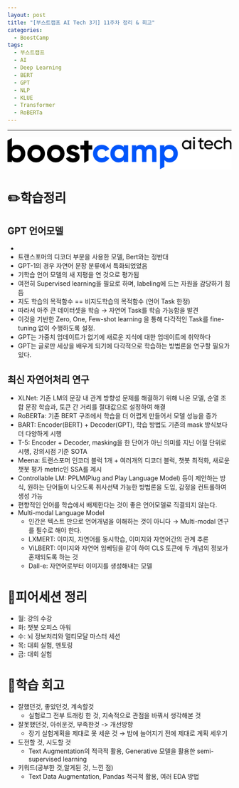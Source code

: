 ```yaml
---
layout: post
title: "[부스트캠프 AI Tech 3기] 11주차 정리 & 회고"
categories:
  - BoostCamp
tags:
  - 부스트캠프
  - AI
  - Deep Learning
  - BERT
  - GPT
  - NLP
  - KLUE
  - Transformer
  - RoBERTa
---
```


---
![Untitled](/assets/img/AITech로고.png)

# ✏️학습정리

## GPT 언어모델

- 
- 트랜스포머의 디코더 부분을 사용한 모델, Bert와는 정반대
- GPT-1의 경우 자연어 문장 분류에서 특화되었었음
- 기학습 언어 모델의 새 지평을 연 것으로 평가됨
- 여전히 Supervised learning을 필요로 하며, labeling에 드는 자원을 감당하기 힘듬
- 지도 학습의 목적함수 == 비지도학습의 목적함수 (언어 Task 한정)
- 따라서 아주 큰 데이터셋을 학습 → 자연어 Task를 학습 가능함을 발견
- 이것을 기반한 Zero, One, Few-shot learning 을 통해 다각적인 Task를 fine-tuning 없이 수행하도록 설정.
- GPT는 가중치 업데이트가 없기에 새로운 지식에 대한 업데이트에 취약하다
- GPT는 글로만 세상을 배우게 되기에 다각적으로 학습하는 방법론을 연구할 필요가 있다.

## 최신 자연어처리 연구

- XLNet: 기존 LM의 문장 내 관계 방향성 문제를 해결하기 위해 나온 모델, 순열 조합 문장 학습과, 토큰 간 거리를 절대값으로 설정하여 해결
- RoBERTa: 기존 BERT 구조에서 학습을 더 어렵게 만들어서 모델 성능을 증가
- BART: Encoder(BERT) + Decoder(GPT), 학습 방법도 기존의 mask 방식보다 더 다양하게 시행
- T-5: Encoder + Decoder, masking을 한 단어가 아닌 의미를 지닌 어절 단위로 시행, 강의시점 기준 SOTA
- Meena: 트랜스포머 인코더 블럭 1개 + 여러개의 디코더 블럭, 챗봇 최적화, 새로운 챗봇 평가 metric인 SSA를 제시
- Controllable LM: PPLM(Plug and Play Language Model) 등이 제안하는 방식, 원하는 단어들이 나오도록 취사선택 가능한 방법론을 도입, 감정을 컨트롤하여 생성 가능
- 편향적인 언어를 학습에서 배제한다는 것이 좋은 언어모델로 직결되지 않는다.
- Multi-modal Language Model
    - 인간은 텍스트 만으로 언어개념을 이해하는 것이 아니다 → Multi-modal 연구를 필수로 해야 한다.
    - LXMERT: 이미지, 자연어를 동시학습, 이미지와 자연어간의 관계 추론
    - ViLBERT: 이미지와 자연어 임베딩을 같이 하여 CLS 토큰에 두 개념의 정보가 혼재되도록 하는 것
    - Dall-e: 자연어로부터 이미지를 생성해내는 모델

# 📄피어세션 정리

- 월: 강의 수강
- 화: 챗봇 오피스 아워
- 수: 뇌 정보처리와 멀티모달 마스터 세션
- 목: 대회 실험, 멘토링
- 금: 대회 실험

# 🤔학습 회고

- 잘했던것, 좋았던것, 계속할것
    - 실험로그 전부 트래킹 한 것, 지속적으로 관점을 바꿔서 생각해본 것
- 잘못했던것, 아쉬운것, 부족한것 -> 개선방향
    - 장기 실험계획을 제대로 못 세운 것 → 밤에 늘어지기 전에 제대로 계획 세우기
- 도전할 것, 시도할 것
    - Text Augmentation의 적극적 활용, Generative 모델을 활용한 semi-supervised learning
- 키워드(공부한 것,알게된 것, 느낀 점)
    - Text Data Augmentation, Pandas 적극적 활용, 여러 EDA 방법